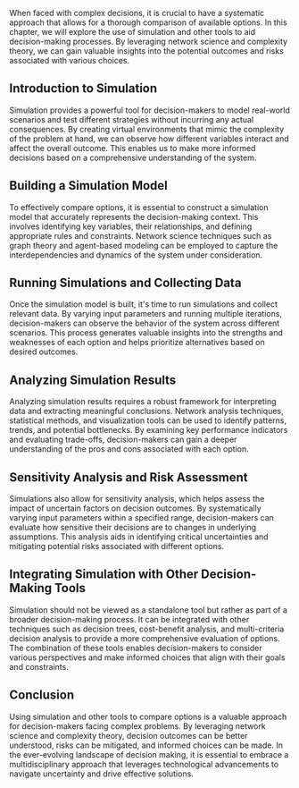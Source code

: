 
When faced with complex decisions, it is crucial to have a systematic approach that allows for a thorough comparison of available options. In this chapter, we will explore the use of simulation and other tools to aid decision-making processes. By leveraging network science and complexity theory, we can gain valuable insights into the potential outcomes and risks associated with various choices.

## Introduction to Simulation

Simulation provides a powerful tool for decision-makers to model real-world scenarios and test different strategies without incurring any actual consequences. By creating virtual environments that mimic the complexity of the problem at hand, we can observe how different variables interact and affect the overall outcome. This enables us to make more informed decisions based on a comprehensive understanding of the system.

## Building a Simulation Model

To effectively compare options, it is essential to construct a simulation model that accurately represents the decision-making context. This involves identifying key variables, their relationships, and defining appropriate rules and constraints. Network science techniques such as graph theory and agent-based modeling can be employed to capture the interdependencies and dynamics of the system under consideration.

## Running Simulations and Collecting Data

Once the simulation model is built, it's time to run simulations and collect relevant data. By varying input parameters and running multiple iterations, decision-makers can observe the behavior of the system across different scenarios. This process generates valuable insights into the strengths and weaknesses of each option and helps prioritize alternatives based on desired outcomes.

## Analyzing Simulation Results

Analyzing simulation results requires a robust framework for interpreting data and extracting meaningful conclusions. Network analysis techniques, statistical methods, and visualization tools can be used to identify patterns, trends, and potential bottlenecks. By examining key performance indicators and evaluating trade-offs, decision-makers can gain a deeper understanding of the pros and cons associated with each option.

## Sensitivity Analysis and Risk Assessment

Simulations also allow for sensitivity analysis, which helps assess the impact of uncertain factors on decision outcomes. By systematically varying input parameters within a specified range, decision-makers can evaluate how sensitive their decisions are to changes in underlying assumptions. This analysis aids in identifying critical uncertainties and mitigating potential risks associated with different options.

## Integrating Simulation with Other Decision-Making Tools

Simulation should not be viewed as a standalone tool but rather as part of a broader decision-making process. It can be integrated with other techniques such as decision trees, cost-benefit analysis, and multi-criteria decision analysis to provide a more comprehensive evaluation of options. The combination of these tools enables decision-makers to consider various perspectives and make informed choices that align with their goals and constraints.

## Conclusion

Using simulation and other tools to compare options is a valuable approach for decision-makers facing complex problems. By leveraging network science and complexity theory, decision outcomes can be better understood, risks can be mitigated, and informed choices can be made. In the ever-evolving landscape of decision making, it is essential to embrace a multidisciplinary approach that leverages technological advancements to navigate uncertainty and drive effective solutions.
